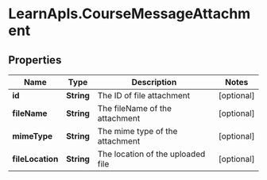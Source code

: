 # LearnApIs.CourseMessageAttachment

## Properties
Name | Type | Description | Notes
------------ | ------------- | ------------- | -------------
**id** | **String** | The ID of file attachment | [optional] 
**fileName** | **String** | The fileName of the attachment | [optional] 
**mimeType** | **String** | The mime type of the attachment | [optional] 
**fileLocation** | **String** | The location of the uploaded file | [optional] 
